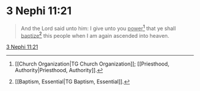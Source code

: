# 3 Nephi 11:21

> And the Lord said unto him: I give unto you <u>power</u>[^a] that ye shall <u>baptize</u>[^b] this people when I am again ascended into heaven.

[3 Nephi 11:21](https://www.churchofjesuschrist.org/study/scriptures/bofm/3-ne/11?lang=eng&id=p21#p21)


[^a]: [[Church Organization|TG Church Organization]]; [[Priesthood, Authority|Priesthood, Authority]].  
[^b]: [[Baptism, Essential|TG Baptism, Essential]].  
